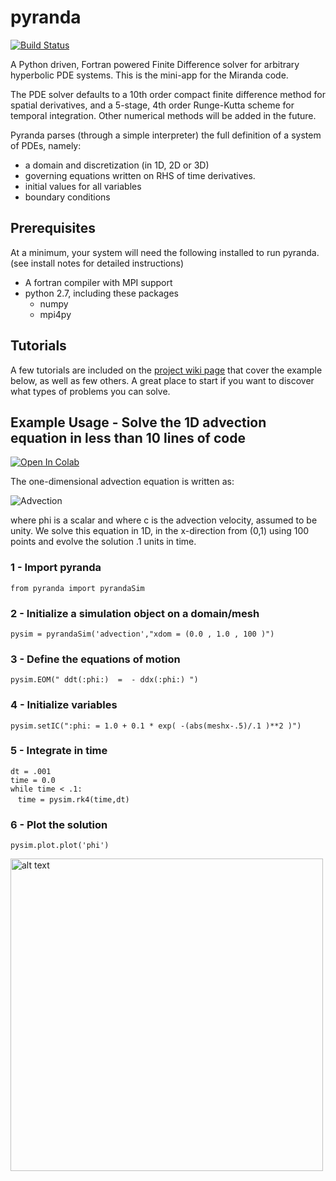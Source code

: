 # pyranda
[![Build Status](https://travis-ci.org/LLNL/pyranda.svg?branch=master)](https://travis-ci.org/LLNL/pyranda)

A Python driven, Fortran powered Finite Difference solver for arbitrary hyperbolic PDE systems.  This is the mini-app for the Miranda code.

The PDE solver defaults to a 10th order compact finite difference method for spatial derivatives, and a 5-stage, 4th order Runge-Kutta scheme for temporal integration.  Other numerical methods will be added in the future.
  
Pyranda parses (through a simple interpreter) the full definition of a system of PDEs, namely:
  - a domain and discretization (in 1D, 2D or 3D)
  - governing equations written on RHS of time derivatives.
  - initial values for all variables
  - boundary conditions



## Prerequisites
At a minimum, your system will need the following installed to run pyranda. (see install notes for detailed instructions) 
- A fortran compiler with MPI support
- python 2.7, including these packages
  - numpy
  - mpi4py

## Tutorials
A few tutorials are included on the [project wiki page](https://github.com/LLNL/pyranda/wiki) that cover the example below, as well as few others.  A great place to start if you want to discover what types of problems you can solve.


## Example Usage - Solve the 1D advection equation in less than 10 lines of code
[![Open In Colab](https://colab.research.google.com/assets/colab-badge.svg)](https://colab.research.google.com/github/LLNL/pyranda/blob/master/examples/tutorials/notebooks/advection.ipynb)

The one-dimensional advection equation is written as:

![Advection](http://mathurl.com/y7qnvzeg.png)

where phi is a scalar and where c is the advection velocity, assumed to be unity.  We solve this equation 
in 1D, in the x-direction from (0,1) using 100 points and evolve the solution .1 units in time.

### 1 - Import pyranda
`from pyranda import pyrandaSim`

### 2 - Initialize a simulation object on a domain/mesh
`pysim = pyrandaSim('advection',"xdom = (0.0 , 1.0 , 100 )")`

### 3 - Define the equations of motion
`pysim.EOM(" ddt(:phi:)  =  - ddx(:phi:) ")`

### 4 - Initialize variables
`pysim.setIC(":phi: = 1.0 + 0.1 * exp( -(abs(meshx-.5)/.1 )**2 )")`

### 5 - Integrate in time
`dt = .001`  
`time = 0.0`  
`while time < .1:`    
&nbsp;&nbsp;&nbsp;`time = pysim.rk4(time,dt)`  

### 6 - Plot the solution
`pysim.plot.plot('phi')`

<img src="https://github.com/LLNL/pyranda/blob/master/docs/images/Advection.png" alt="alt text" width="500pt">

